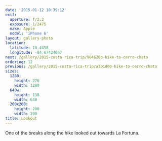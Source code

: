```yaml
---
date: '2015-01-12 10:39:12'
exif:
  aperture: f/2.2
  exposure: 1/2475
  make: Apple
  model: 'iPhone 6'
layout: gallery-photo
location:
  latitude: 10.4458
  longitude: -84.67424667
next: /gallery/2015-costa-rica-trip/904620b-hike-to-cerro-chato
ordering: 12
previous: /gallery/2015-costa-rica-trip/a3b1d00-hike-to-cerro-chato
sizes:
  1280:
    height: 276
    width: 1280
  640w:
    height: 138
    width: 640
  200x200:
    height: 200
    width: 200
title: Lookout
---
```


One of the breaks along the hike looked out towards La Fortuna.

